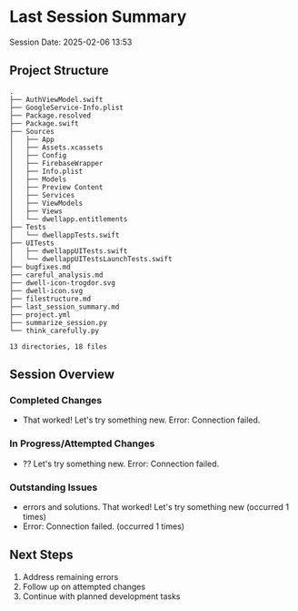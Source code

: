 # Last Session Summary

Session Date: 2025-02-06 13:53

## Project Structure
```
.
├── AuthViewModel.swift
├── GoogleService-Info.plist
├── Package.resolved
├── Package.swift
├── Sources
│   ├── App
│   ├── Assets.xcassets
│   ├── Config
│   ├── FirebaseWrapper
│   ├── Info.plist
│   ├── Models
│   ├── Preview Content
│   ├── Services
│   ├── ViewModels
│   ├── Views
│   └── dwellapp.entitlements
├── Tests
│   └── dwellappTests.swift
├── UITests
│   ├── dwellappUITests.swift
│   └── dwellappUITestsLaunchTests.swift
├── bugfixes.md
├── careful_analysis.md
├── dwell-icon-trogdor.svg
├── dwell-icon.svg
├── filestructure.md
├── last_session_summary.md
├── project.yml
├── summarize_session.py
└── think_carefully.py

13 directories, 18 files
```

## Session Overview

### Completed Changes
- That worked! Let's try something new. Error: Connection failed.

### In Progress/Attempted Changes
- ?? Let's try something new. Error: Connection failed.

### Outstanding Issues
- errors and solutions. That worked! Let's try something new (occurred 1 times)
- Error: Connection failed. (occurred 1 times)

## Next Steps
1. Address remaining errors
2. Follow up on attempted changes
3. Continue with planned development tasks
